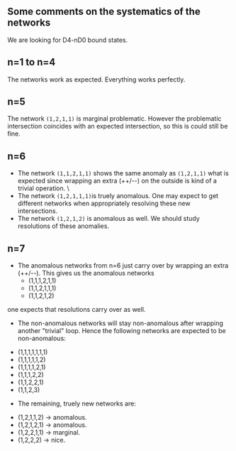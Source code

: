 Some comments on the systematics of the networks
------------------------------------------------

We are looking for D4-nD0 bound states.

n=1 to n=4
----------

The networks work as expected. Everything works perfectly.

n=5
---

The network `(1,2,1,1)` is marginal problematic. However the problematic intersection coincides with
an expected intersection, so this is could still be fine.

n=6 
---

* The network `(1,1,2,1,1)` shows the same anomaly as `(1,2,1,1)` what is expected since wrapping an extra
(++/--) on the outside is kind of a trivial operation. \\
* The network `(1,2,1,1,1)`is truely anomalous. One may expect to get different networks
when appropriately resolving these new intersections.
* The network `(1,2,1,2)` is anomalous as well. We should study resolutions of these anomalies.

n=7
---

* The anomalous networks from n=6 just carry over by wrapping an extra (++/--). This gives us the anomalous networks
  - (1,1,1,2,1,1)
  - (1,1,2,1,1,1)
  - (1,1,2,1,2)
  
one expects that resolutions carry over as well. 

* The non-anomalous networks will stay non-anomalous after wrapping another "trivial" loop. 
Hence the following networks are expected to be non-anomalous:
 - (1,1,1,1,1,1,1)
 - (1,1,1,1,1,2)
 - (1,1,1,1,2,1)
 - (1,1,1,2,2)
 - (1,1,2,2,1)
 - (1,1,2,3)

* The remaining, truely new networks are:
 - (1,2,1,1,2) -> anomalous.
 - (1,2,1,2,1) -> anomalous.
 - (1,2,2,1,1) -> marginal.
 - (1,2,2,2) -> nice.





